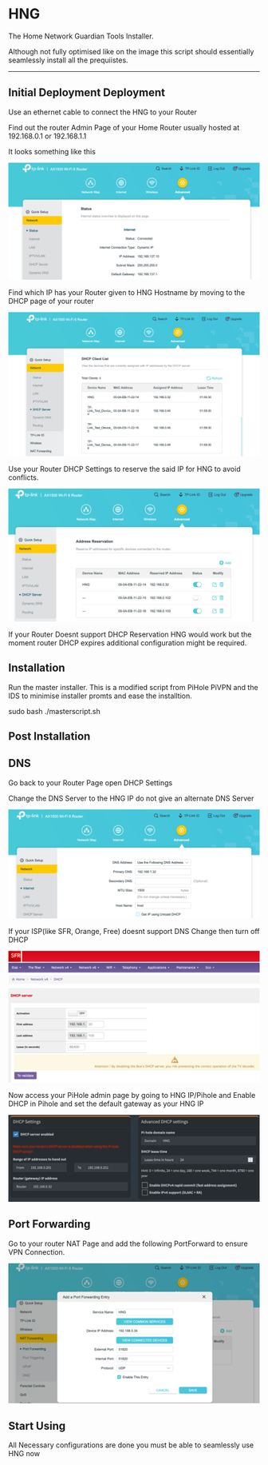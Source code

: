 # HNG

The Home Network Guardian Tools Installer.

Although not fully optimised like on the image this script should essentially seamlessly install all the prequiistes.

***

## Initial Deployment Deployment
Use an ethernet cable to connect the HNG to your Router

Find out the router Admin Page of your Home Router usually hosted at 192.168.0.1 or 192.168.1.1 

It looks something like this

![image-1.png](.//hng-main-Screenshots/Screenshots/image-1.png)

Find which IP has your Router given to HNG Hostname by moving to the DHCP page of your router

![image-2.png](.//hng-main-Screenshots/Screenshots/image-2.png)

Use your Router DHCP Settings to reserve the said IP for HNG to avoid conflicts.

![image-4.png](.//hng-main-Screenshots/Screenshots/image-4.png)

If your Router Doesnt support DHCP Reservation HNG would work but the moment router DHCP expires additional configuration might be required.


## Installation
Run the master installer. This is a modified script from PiHole PiVPN and the IDS to minimise installer promts and ease the installtion.

sudo bash ./masterscript.sh


## Post Installation

## DNS 
Go back to your Router Page open DHCP Settings 

Change the DNS Server to the HNG IP do not give an alternate DNS Server

![image-5.png](.//hng-main-Screenshots/Screenshots/image-5.png)

If your ISP(like SFR, Orange, Free) doesnt support DNS Change then turn off DHCP 

![image-6.png](.//hng-main-Screenshots/Screenshots/image-6.png)

Now access your PiHole admin page by going to HNG IP/Pihole and Enable DHCP in Pihole and set the default gateway as your HNG IP

![image-7.png](.//hng-main-Screenshots/Screenshots/image-7.png)

## Port Forwarding

Go to your router NAT Page and add the following PortForward to ensure VPN Connection.

![image-8.png](.//hng-main-Screenshots/Screenshots/image-8.png)


## Start Using
All Necessary configurations are done you must be able to seamlessly use HNG now
